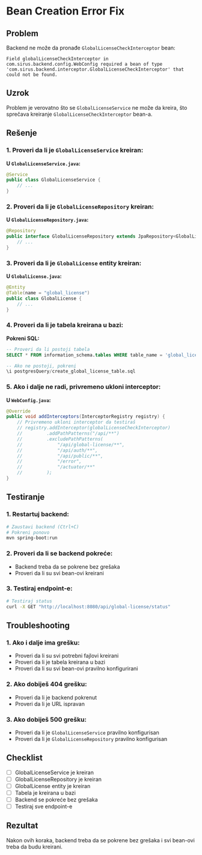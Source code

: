# Bean Creation Error Fix

## Problem
Backend ne može da pronađe `GlobalLicenseCheckInterceptor` bean:

```
Field globalLicenseCheckInterceptor in com.sirus.backend.config.WebConfig required a bean of type 'com.sirus.backend.interceptor.GlobalLicenseCheckInterceptor' that could not be found.
```

## Uzrok
Problem je verovatno što se `GlobalLicenseService` ne može da kreira, što sprečava kreiranje `GlobalLicenseCheckInterceptor` bean-a.

## Rešenje

### 1. **Proveri da li je `GlobalLicenseService` kreiran:**

**U `GlobalLicenseService.java`:**
```java
@Service
public class GlobalLicenseService {
    // ...
}
```

### 2. **Proveri da li je `GlobalLicenseRepository` kreiran:**

**U `GlobalLicenseRepository.java`:**
```java
@Repository
public interface GlobalLicenseRepository extends JpaRepository<GlobalLicense, Long> {
    // ...
}
```

### 3. **Proveri da li je `GlobalLicense` entity kreiran:**

**U `GlobalLicense.java`:**
```java
@Entity
@Table(name = "global_license")
public class GlobalLicense {
    // ...
}
```

### 4. **Proveri da li je tabela kreirana u bazi:**

**Pokreni SQL:**
```sql
-- Proveri da li postoji tabela
SELECT * FROM information_schema.tables WHERE table_name = 'global_license';

-- Ako ne postoji, pokreni
\i postgresQuery/create_global_license_table.sql
```

### 5. **Ako i dalje ne radi, privremeno ukloni interceptor:**

**U `WebConfig.java`:**
```java
@Override
public void addInterceptors(InterceptorRegistry registry) {
    // Privremeno ukloni interceptor da testiraš
    // registry.addInterceptor(globalLicenseCheckInterceptor)
    //         .addPathPatterns("/api/**")
    //         .excludePathPatterns(
    //             "/api/global-license/**",
    //             "/api/auth/**",
    //             "/api/public/**",
    //             "/error",
    //             "/actuator/**"
    //         );
}
```

## Testiranje

### 1. **Restartuj backend:**
```bash
# Zaustavi backend (Ctrl+C)
# Pokreni ponovo
mvn spring-boot:run
```

### 2. **Proveri da li se backend pokreće:**
- Backend treba da se pokrene bez grešaka
- Proveri da li su svi bean-ovi kreirani

### 3. **Testiraj endpoint-e:**
```bash
# Testiraj status
curl -X GET "http://localhost:8080/api/global-license/status"
```

## Troubleshooting

### 1. **Ako i dalje ima grešku:**
- Proveri da li su svi potrebni fajlovi kreirani
- Proveri da li je tabela kreirana u bazi
- Proveri da li su svi bean-ovi pravilno konfigurirani

### 2. **Ako dobiješ 404 grešku:**
- Proveri da li je backend pokrenut
- Proveri da li je URL ispravan

### 3. **Ako dobiješ 500 grešku:**
- Proveri da li je `GlobalLicenseService` pravilno konfigurisan
- Proveri da li je `GlobalLicenseRepository` pravilno konfigurisan

## Checklist

- [ ] GlobalLicenseService je kreiran
- [ ] GlobalLicenseRepository je kreiran
- [ ] GlobalLicense entity je kreiran
- [ ] Tabela je kreirana u bazi
- [ ] Backend se pokreće bez grešaka
- [ ] Testiraj sve endpoint-e

## Rezultat

Nakon ovih koraka, backend treba da se pokrene bez grešaka i svi bean-ovi treba da budu kreirani.
